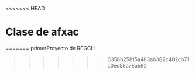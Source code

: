 
<<<<<<< HEAD
# Clase de afxac
=======
primerProyecto de RFGCH
>>>>>>> 6356b258f5a483ab382c482cb71c0ec58a78a592

